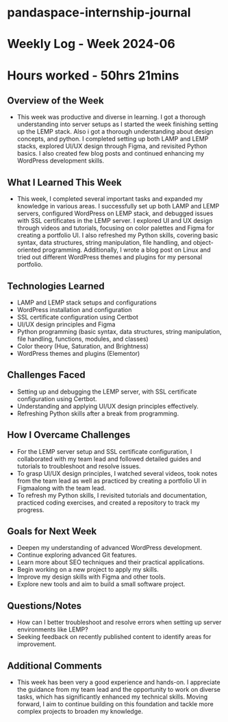# pandaspace-internship-journal

# Weekly Log - Week 2024-06
# Hours worked - 50hrs 21mins

## Overview of the Week

- This week was productive and diverse in learning. I got a thorough understanding into server setups as I started the week finishing setting up the LEMP stack. 
  Also i got a thorough understanding about design concepts, and python. I completed setting up both LAMP and LEMP stacks, explored UI/UX design through Figma, 
  and revisited Python basics. I also created few blog posts and continued enhancing my WordPress development skills.

## What I Learned This Week
- This week, I completed several important tasks and expanded my knowledge in various areas. I successfully set up both LAMP and LEMP servers, configured WordPress 
  on LEMP stack, and debugged issues with SSL certificates in the LEMP server. I explored UI and UX design through videos and tutorials, focusing on color palettes 
  and Figma for creating a portfolio UI. I also refreshed my Python skills, covering basic syntax, data structures, string manipulation, file handling, and object-oriented programming. 
  Additionally, I wrote a blog post on Linux and tried out different WordPress themes and plugins for my personal portfolio.

## Technologies Learned
- LAMP and LEMP stack setups and configurations
- WordPress installation and configuration
- SSL certificate configuration using Certbot
- UI/UX design principles and Figma
- Python programming (basic syntax, data structures, string manipulation, file handling, functions, modules, and classes)
- Color theory (Hue, Saturation, and Brightness)
- WordPress themes and plugins (Elementor)

## Challenges Faced
- Setting up and debugging the LEMP server, with SSL certificate configuration using Certbot.
- Understanding and applying UI/UX design principles effectively.
- Refreshing Python skills after a break from programming.

## How I Overcame Challenges
- For the LEMP server setup and SSL certificate configuration, I collaborated with my team lead and followed detailed guides and tutorials to troubleshoot and resolve issues.
- To grasp UI/UX design principles, I watched several videos, took notes from the team lead as well as practiced by creating a portfolio UI in Figmaalong with the team lead.
- To refresh my Python skills, I revisited tutorials and documentation, practiced coding exercises, and created a repository to track my progress.

## Goals for Next Week
- Deepen my understanding of advanced WordPress development.
- Continue exploring advanced Git features.
- Learn more about SEO techniques and their practical applications.
- Begin working on a new project to apply my skills.
- Improve my design skills with Figma and other tools.
- Explore new tools and aim to build a small software project.

## Questions/Notes
- How can I better troubleshoot and resolve errors when setting up server environments like LEMP?
- Seeking feedback on recently published content to identify areas for improvement.

## Additional Comments
- This week has been very a good experience and hands-on. I appreciate the guidance from my team lead and the opportunity to work on diverse tasks, which has significantly enhanced my technical skills. 
  Moving forward, I aim to continue building on this foundation and tackle more complex projects to broaden my knowledge.
